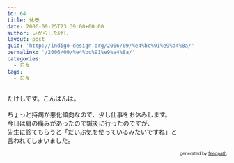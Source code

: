 ```yaml
---
id: 64
title: 休養
date: 2006-09-25T23:39:00+00:00
author: いがらしたけし
layout: post
guid: 'http://indigo-design.org/2006/09/%e4%bc%91%e9%a4%8a/'
permalink: '/2006/09/%e4%bc%91%e9%a4%8a/'
categories:
  - 日々
tags:
  - 日々
---
```

たけしです。こんばんは。<br /><br />ちょっと持病が悪化傾向なので、少し仕事をお休みします。<br />今日は肩の痛みがあったので鍼灸に行ったのですが、<br />先生に診てもらうと「だいぶ気を使っているみたいですね」と<br />言われてしまいました。<br />
<div style="text-align: right;font-size: 10px">
&nbsp;&nbsp;<span>generated by <a href="http://feedpath.jp">feedpath</a></span>
</div>
